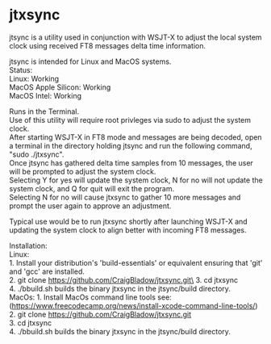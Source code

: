 # jtxsync
jtsync is a utility used in conjunction with WSJT-X to adjust the local system clock using received FT8 messages delta time information.

jtsync is intended for Linux and MacOS systems.  
Status:  
    Linux: Working\
    MacOS Apple Silicon: Working\
    MacOS Intel: Working
    
Runs in the Terminal.\
Use of this utility will require root privleges via sudo to adjust the system clock.\
After starting WSJT-X in FT8 mode and messages are being decoded, open a terminal in the directory holding jtsync and run the following command, "sudo ./jtxsync".\
Once jtsync has gathered delta time samples from 10 messages, the user will be prompted to adjust the system clock.\
Selecting Y for yes will update the system clock, N for no will not update the system clock, and Q for quit will exit the program.\
Selecting N for no will cause jtxsync to gather 10 more messages and prompt the user again to approve an adjustment.

Typical use would be to run jtxsync shortly after launching WSJT-X and updating the system clock to align better with incoming FT8 messages.

Installation:\
    Linux:\
        1. Install your distribution's 'build-essentials' or equivalent ensuring that 'git' and 'gcc' are installed.\
        2. git clone https://github.com/CraigBladow/jtxsync.git\
        3. cd jtxsync\
        4. ./bbuild.sh  builds the binary jtxsync in the jtsync/build directory.\
    MacOs:
        1. Install MacOs command line tools see: (https://www.freecodecamp.org/news/install-xcode-command-line-tools/)  
        2. git clone https://github.com/CraigBladow/jtxsync.git  
        3. cd jtxsync  
        4. ./bbuild.sh  builds the binary jtxsync in the jtsync/build directory.         
            
